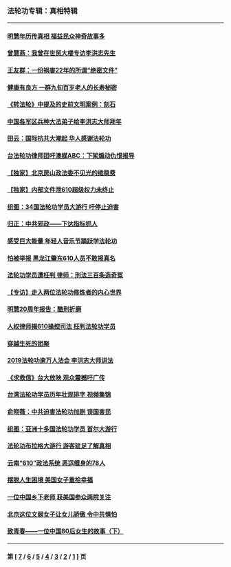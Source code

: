 ### 法轮功专辑：真相特辑
---
#### [明慧年历传真相 福益民众神奇故事多](../../pages/nf4389/n13294545.md) 
#### [曾慧燕：我曾在世贸大楼专访李洪志先生](../../pages/nf4389/n12898729.md) 
#### [王友群：一份祸害22年的所谓“绝密文件”](../../pages/nf4389/n12871750.md) 
#### [健康有良方 一群九旬百岁老人的长寿秘密](../../pages/nf4389/n12847475.md) 
#### [《转法轮》中提及的史前文明案例：刻石](../../pages/nf4389/n12758577.md) 
#### [中国各军区兵种大法弟子给李洪志大师拜年](../../pages/nf4389/n12750047.md) 
#### [田云：国际抗共大潮起 华人感谢法轮功](../../pages/nf4389/n12357708.md) 
#### [台法轮功律师团吁澳媒ABC：下架煽动仇恨报导](../../pages/nf4389/n12279917.md) 
#### [【独家】北京房山政法委不见光的维稳费](../../pages/nf4389/n12031979.md) 
#### [【独家】内部文件泄610超级权力未终止](../../pages/nf4389/n12023895.md) 
#### [组图：34国法轮功学员大游行 吁停止迫害](../../pages/nf4389/n11492658.md) 
#### [归正：中共邪政——下达指标抓人](../../pages/nf4389/n11474770.md) 
#### [感受巨大能量 年轻人音乐节踊跃学法轮功](../../pages/nf4389/n11441981.md) 
#### [怕被举报 黑龙江肇东610人员不敢报真名](../../pages/nf4389/n11436499.md) 
#### [法轮功学员遭枉判 律师：刑法三百条造奇冤](../../pages/nf4389/n11433943.md) 
#### [【专访】走入两位法轮功修炼者的内心世界](../../pages/nf4389/n11415623.md) 
#### [明慧20周年报告：酷刑折磨](../../pages/nf4389/n11387954.md) 
#### [人权律师揭610操控司法 枉判法轮功学员](../../pages/nf4389/n11313370.md) 
#### [穿越生死的团聚](../../pages/nf4389/n11258922.md) 
#### [2019法轮功逾万人法会 李洪志大师讲法](../../pages/nf4389/n11265303.md) 
#### [《求救信》台大放映 观众震撼吁广传](../../pages/nf4389/n10922251.md) 
#### [台湾法轮功学员历年壮观排字 视频集锦](../../pages/nf4389/n10878789.md) 
#### [俞晓薇：中共迫害法轮功加剧 误国害民](../../pages/nf4389/n10859260.md) 
#### [组图：亚洲十多国法轮功学员 首尔大游行](../../pages/nf4389/n10781149.md) 
#### [法轮功布拉格大游行 游客驻足了解真相](../../pages/nf4389/n10749360.md) 
#### [云南“610”政法系统 恶运缠身的78人](../../pages/nf4389/n10747534.md) 
#### [摆脱人生困境 美国女子重拾幸福](../../pages/nf4389/n10688678.md) 
#### [一位中国乡下老师 获美国参众两院关注](../../pages/nf4389/n10683927.md) 
#### [北京这位文弱女子让女儿骄傲 令中共惧怕](../../pages/nf4389/n10668341.md) 
#### [致青春——一位中国80后女生的故事（下）](../../pages/nf4389/n10642721.md) 

---
#### 第 [ [7](./7.md) / [6](./6.md) / [5](./5.md) / [4](./4.md) / [3](./3.md) / [2](./2.md) / [1](./1.md) ] 页
